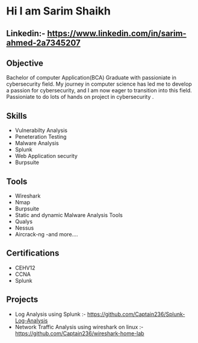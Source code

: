 # Hi I am Sarim Shaikh
## Linkedin:- https://www.linkedin.com/in/sarim-ahmed-2a7345207

## Objective
Bachelor of computer Application(BCA) Graduate with passioniate in cybersecurity field. My journey in computer science has led me to develop a passion for cybersecurity, and I am now eager to transition into this field. Passioniate to do lots of hands on project in cybersecurity .

## Skills 
- Vulnerabilty Analysis 
- Peneteration Testing 
- Malware Analysis 
- Splunk 
- Web Application security 
- Burpsuite 

## Tools
- Wireshark 
- Nmap 
- Burpsuite 
- Static and dynamic Malware Analysis Tools 
- Qualys 
- Nessus 
 - Aircrack-ng 
 -and more....

## Certifications
- CEHV12 
- CCNA 
- Splunk 

## Projects
- Log Analysis using Splunk :- https://github.com/Captain236/Splunk-Log-Analysis
- Network Traffic Analysis using wireshark on linux :- https://github.com/Captain236/wireshark-home-lab




